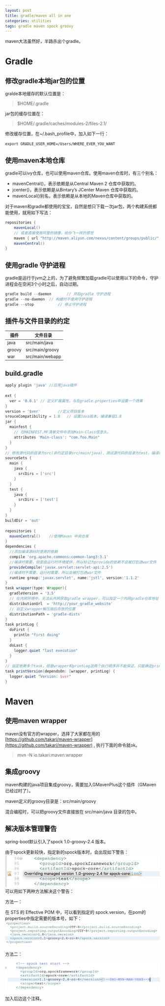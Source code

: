 ```yaml
---
layout: post
title: gradle/maven all in one 
categories: utilities 
tags: gradle maven spock groovy
---
```

maven大法虽然好，半路杀出个gradle。

# Gradle

## 修改gradle本地jar包的位置
gralde本地缓存的默认位置是：
>$HOME/.gradle

jar包的缓存位置在：
>$HOME/.gradle/caches/modules-2/files-2.1/

修改缓存位置，在~/.bash_profile中，加入如下一行：

`export GRADLE_USER_HOME=/Users/WHERE_EVER_YOU_WANT`

## 使用maven本地仓库
gradle可以ivy仓库，也可以使用maven仓库。使用maven仓库时，有三个别名：

* mavenCentral()，表示依赖是从Central Maven 2 仓库中获取的。
* jcenter()，表示依赖是从Bintary’s JCenter Maven 仓库中获取的。
* mavenLocal()别名，表示依赖是从本地的Maven仓库中获取的。

对于maven和gradle都使用的宝宝，自然是想只下载一次jar包，两个构建系统都能使用，就用如下写法：

```groovy
repositories {
    mavenLocal()
    // 或者直接使用阿里的镜像，给你飞一样的感觉
    maven { url "http://maven.aliyun.com/nexus/content/groups/public/" }
    mavenCentral()
}
```

## 使用gradle 守护进程
gradle是运行于jvm之上的，为了避免频繁加载gradle可以使用以下的命令，守护进程会在空闲3个小时之后，自动过期。

```groovy
gradle build --daemon		// 开启gradle 守护进程
gradle --no-daemon	// 构建时不使用守护进程
gradle --stop			// 停止守护进程
```

## 插件与文件目录的约定
| 插件     | 文件目录            |
| ------ | --------------- |
| java   | src/main/java   |
| groovy | src/main/groovy |
| war    | src/main/webapp |

## build.gradle

```groovy
apply plugin 'java'	//应用java插件

ext {
  ver = '0.0.1'	// 定义扩展属性，与在gradle.properties中设置一个效果
}
version = '$ver'		//定义项目版本
srouceCompatibility = 1.8	// 设置Java版本，编译兼容1.8
jar {
  mainfest {
    // 在MAINFEST.MF清单文件中添加Main-Class信息头。
    attributes 'Main-class': "com.foo.Main"	
  }
}
// 修改源代码的目录为src(非约定目录src/main/java)，测试源代码的目录为test，编译输出路径为out
sourceSets {
  main {
    java {
      srcDirs = ['src']
    }
  }
  test {
    java {
      srcDirs = ['test']
    }
  }
}
buildDir = 'out'

repositories {
  mavenCentral()	//使用Maven 中央仓库
}
dependencies {
  //添加编译源码时使用的依赖
  compile 'org.apache.commons:common-lang3:3.1'
  //编译时需要，但是由运行时环境提供，所以标记为provide的依赖不会被打包进war文件
  provideCompile('javax.servlet:servlet-api:2.5')
  //编译时不需要，运行时需要，所以会被打包进war文件
  runtime group:'javax.servlet', name:'jstl', version:'1.1.2'
}
task wrapper(type: Wrapper){
  gradleVersion = '3.5'
  // 在内网环境中，无法从外网获取gradle wrapper，可以指定一个内网gradle仓库地址
  distributionUrl  = 'http://your_gradle_website'
  // 自定义wrapper解压缩后存放的位置
  distributionPath = 'gradle-dists'
}
task printLog {
  doFirst {
    println "first doing"
  }
  doLast {
    logger.quiet "last execution"
  }
}
// 指定依赖多个task，但是wrapper和printLog这两个执行顺序并不能保证，只能确定printVersion肯定在这两个之后执行
task printVersion(dependsOn: [wrapper, printLog) {
  logger.quiet "Version: $ver"
}
```






# Maven

## 使用maven wrapper
maven没有官方的wrapper，选择了大家都在用的
[https://github.com/takari/maven-wrapper](https://github.com/takari/maven-wrapper) , 执行下面的命令就ok。
> mvn -N io.takari:maven:wrapper

## 集成groovy
maven构建的java项目集成groovy，需要加入GMavenPlus这个插件（GMaven已经过时了）。

maven定义的groovy目录是：src/main/groovy

混合编程时，可以把groovy文件直接放在 src/main/java 目录的包中。

## 解决版本管理警告
spring-boot默认引入了spock 1.0-groovy-2.4 版本。

由于spock更新较快，指定新的spock版本时，会出现如下警告：
![img](../image/image2017042501.png)
可以用如下两种方法解决这个警告：

方法一：

在 STS 的 Effective POM 中，可以看到指定的 spock.version，在pom的properties中指定需要的版本号，如下：
![img](../image/image2017042502.png)

方法二：

![img](../image/image2017042503.png)

加入后边这个注释。